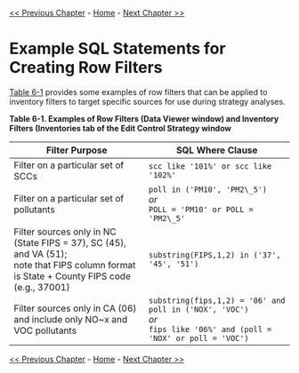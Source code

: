 <!-- BEGIN COMMENT -->

[<< Previous Chapter](ch5_control_strategy_exercises.md) - [Home](README.md) - [Next Chapter >>](ch7_references.md)

<!-- END COMMENT -->

# Example SQL Statements for Creating Row Filters

[Table 6-1](#examples_of_row_filters_and_inventory_filters_table) provides some examples of row filters that can be applied to inventory filters to target specific sources for use during strategy analyses.

<a id=examples_of_row_filters_and_inventory_filters_table></a>
**Table 6-1. Examples of Row Filters (Data Viewer window) and Inventory Filters (Inventories tab of the Edit Control Strategy window**

Filter Purpose|SQL Where Clause
-|-
Filter on a particular set of SCCs|`scc like '101%' or scc like '102%'`
Filter on a particular set of pollutants|`poll in ('PM10', 'PM2\_5')`<br/>*or*<br/>`POLL = 'PM10' or POLL = 'PM2\_5'`
Filter sources only in NC (State FIPS = 37), SC (45), and VA (51);<br/>note that FIPS column format is State + County FIPS code (e.g., 37001)|`substring(FIPS,1,2) in ('37', '45', '51')`
Filter sources only in CA (06) and include only NO~x and VOC pollutants|`substring(fips,1,2) = '06' and poll in ('NOX', 'VOC')`<br/>*or*<br/>`fips like '06%' and (poll = 'NOX' or poll = 'VOC')`


<!-- BEGIN COMMENT -->

[<< Previous Chapter](ch5_control_strategy_exercises.md) - [Home](README.md) - [Next Chapter >>](ch7_references.md)<br>

<!-- END COMMENT -->
